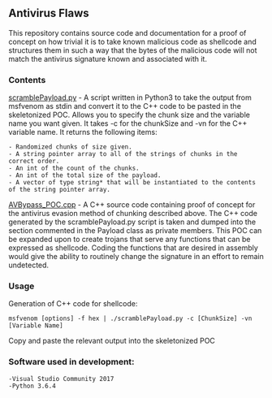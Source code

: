 ## Antivirus Flaws

This repository contains source code and documentation for a proof of concept on how trivial it is to take known malicious code as shellcode and structures them in such a way that the bytes of the malicious code will not match the antivirus signature known and associated with it.

### Contents

[scramblePayload.py] - A script written in Python3 to take the output from msfvenom as stdin and convert it to the C++ code to be pasted in the skeletonized POC. Allows you to specify the chunk size and the variable name you want given. It takes -c for the chunkSize and -vn for the C++ variable name. It returns the following items:
	
	- Randomized chunks of size given.
	- A string pointer array to all of the strings of chunks in the correct order.
	- An int of the count of the chunks.
	- An int of the total size of the payload.
	- A vector of type string* that will be instantiated to the contents of the string pointer array.

[AVBypass_POC.cpp] - A C++ source code containing proof of concept for the antivirus evasion method of chunking described above. The C++ code generated by the scramblePayload.py script is taken and dumped into the section commented in the Payload class as private members. This POC can be expanded upon to create trojans that serve any functions that can be expressed as shellcode. Coding the functions that are desired in assembly would give the ability to routinely change the signature in an effort to remain undetected.

### Usage

Generation of C++ code for shellcode:
```
msfvenom [options] -f hex | ./scramblePayload.py -c [ChunkSize] -vn [Variable Name]
```
Copy and paste the relevant output into the skeletonized POC

### Software used in development:

	-Visual Studio Community 2017
	-Python 3.6.4
[scramblePayload.py]: https://github.com/jakehomb/Antivirus_Flaws/blob/master/scramblePayload.py
[AVBypass_POC.cpp]: https://github.com/jakehomb/Antivirus_Flaws/blob/master/AVBypass_Skeletonized.cpp
